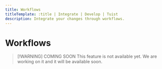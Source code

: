 ```yaml
---
title: Workflows
titleTemplate: :title | Integrate | Develop | Tuist
description: Integrate your changes through workflows.
---
```


<h1 id="workflows">Workflows</h1>

> [!WARNING] COMING SOON
> This feature is not available yet. We are working on it and it will be available soon.
